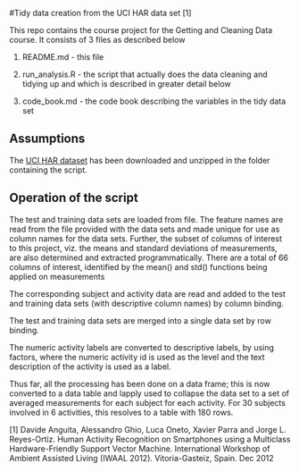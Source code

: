 #Tidy data creation from the UCI HAR data set [1]

This repo contains the course project for the Getting and Cleaning Data course.
It consists of 3 files as described below

1. README.md - this file

2. run_analysis.R - the script that actually does the data cleaning and tidying 
up and which is described in greater detail below

3. code_book.md - the code book describing the variables in the tidy data set

## Assumptions

The [UCI HAR dataset](https://d396qusza40orc.cloudfront.net/getdata%2Fprojectfiles%2FUCI%20HAR%20Dataset.zip) 
has been downloaded and unzipped in the folder containing the script.

## Operation of the script

The test and training data sets are loaded from file. The feature names are 
read from the file provided with the data sets and made unique for use as column 
names for the data sets. Further, the subset of columns of interest to this 
project, viz. the means and standard deviations of measurements, are also 
determined and extracted programmatically. There are a total of 66 columns of 
interest, identified by the mean() and std() functions being applied on 
measurements

The corresponding subject and activity data are read and added to the test and 
training data sets (with descriptive column names) by column binding. 

The test and training data sets are merged into a single data set by row binding. 

The numeric activity labels are converted to descriptive labels, by using 
factors, where the numeric activity id is used as the level and the text 
description of the activity is used as a label.

Thus far, all the processing has been done on a data frame; this is now 
converted to a data table and lapply used to collapse the data set to a set of 
averaged measurements for each subject for each activity. For 30 subjects 
involved in 6 activities, this resolves to a table with 180 rows.


[1] Davide Anguita, Alessandro Ghio, Luca Oneto, Xavier Parra and Jorge L. Reyes-Ortiz. Human Activity Recognition on Smartphones using a Multiclass Hardware-Friendly Support Vector Machine. International Workshop of Ambient Assisted Living (IWAAL 2012). Vitoria-Gasteiz, Spain. Dec 2012

